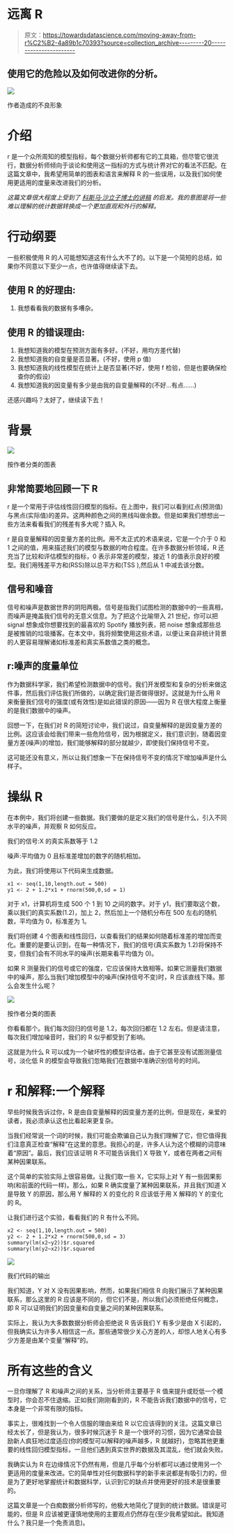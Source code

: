 # 远离 R

> 原文：<https://towardsdatascience.com/moving-away-from-r%C2%B2-4a89b1c70393?source=collection_archive---------20----------------------->

## 使用它的危险以及如何改进你的分析。

![](img/6c7acfd4e3a0b22cf15514e269894fed.png)

作者造成的不良形象

# 介绍

r 是一个众所周知的模型指标，每个数据分析师都有它的工具箱，但尽管它很流行，数据分析师倾向于谈论和使用这一指标的方式与统计界对它的看法不匹配。在这篇文章中，我希望用简单的图表和语言来解释 R 的一些误用，以及我们如何使用更适用的度量来改进我们的分析。

*这篇文章很大程度上受到了* [*科斯马·沙立子博士的讲稿*](http://www.stat.cmu.edu/~cshalizi/mreg/15/lectures/10/lecture-10.pdf) *的启发。我的意图是将一些难以理解的统计数据转换成一个更加直观和外行的解释。*

# 行动纲要

一些积极使用 R 的人可能想知道这有什么大不了的。以下是一个简短的总结，如果你不同意以下至少一点，也许值得继续读下去。

## 使用 R 的好理由:

1.  我想看看我的数据有多嘈杂。

## 使用 R 的错误理由:

1.  我想知道我的模型在预测方面有多好。(不好，用均方差代替)
2.  我想知道我的自变量是否显著。(不好，使用 p 值)
3.  我想知道我的线性模型在统计上是否显著(不好，使用 f 检验，但是也要确保检查你的假设)
4.  我想知道我的因变量有多少是由我的自变量解释的(不好…有点……)

还感兴趣吗？太好了，继续读下去！

# 背景

![](img/a301bd012fd18cd8e058fa402065e39b.png)

按作者分类的图表

## 非常简要地回顾一下 R

r 是一个常用于评估线性回归模型的指标。在上图中，我们可以看到红点(预测值)与黑点(实际值)的差异。这两种颜色之间的黑线叫做余数。但是如果我们想想出一些方法来看看我们的残差有多大呢？插入 R。

r 是自变量解释的因变量方差的比例。用不太正式的术语来说，它是一个介于 0 和 1 之间的值，用来描述我们的模型与数据的吻合程度。在许多数据分析领域，R 还充当了比较和评估模型的指标，0 表示非常差的模型，接近 1 的值表示良好的模型。我们用残差平方和(RSS)除以总平方和(TSS ),然后从 1 中减去该分数。

## 信号和噪音

信号和噪声是数据世界的阴阳两极。信号是指我们试图检测的数据中的一些真相，而噪声是掩盖我们信号的无意义信息。为了把这个比喻带入 21 世纪，你可以把 signal 想象成你想要找到的最喜欢的 Spotify 播放列表，把 noise 想象成那些总是被推销的垃圾播客。在本文中，我将频繁使用这些术语，以便让来自非统计背景的人更容易理解诸如标准差和真实系数值之类的概念。

## r:噪声的度量单位

作为数据科学家，我们希望检测数据中的信号。我们开发模型和复杂的分析来做这件事，然后我们评估我们所做的，以确定我们是否做得很好。这就是为什么用 R 来衡量我们信号的强度(或有效性)是如此错误的原因——因为 R 在很大程度上衡量的是我们数据中的噪声。

回想一下，在我们对 R 的简短讨论中，我们说过，自变量解释的是因变量方差的比例。这应该会给我们带来一些危险信号，因为根据定义，我们意识到，随着因变量方差(噪声)的增加，我们能够解释的部分就越少，即使我们保持信号不变。

这可能还没有意义，所以让我们想象一下在保持信号不变的情况下增加噪声是什么样子。

# 操纵 R

在本例中，我们将创建一些数据。我们要做的是定义我们的信号是什么，引入不同水平的噪声，并观察 R 如何反应。

我们的信号:X 的真实系数等于 1.2

噪声:平均值为 0 且标准差增加的数字的随机相加。

为此，我们将使用以下代码来生成数据。

```
x1 <- seq(1,10,length.out = 500) 
y1 <- 2 + 1.2*x1 + rnorm(500,0,sd = 1) 
```

对于 x1，计算机将生成 500 个 1 到 10 之间的数字。对于 y1，我们要取这个数，乘以我们的真实系数(1.2)，加上 2，然后加上一个随机分布在 500 左右的随机数，平均值为 0，标准差为 1。

我们将创建 4 个图表和线性回归，以查看我们的结果如何随着标准差的增加而变化。重要的是要认识到，在每一种情况下，我们的信号(真实系数为 1.2)将保持不变，但我们会有不同水平的噪声(长期来看平均值为 0)。

如果 R 测量我们的信号或它的强度，它应该保持大致相等。如果它测量我们数据中的噪声，那么当我们增加模型中的噪声(保持信号不变)时，R 应该直线下降。那么会发生什么呢？

![](img/4ede3a93ba0da8b545ce6ea172a2d56b.png)

按作者分类的图表

你看看那个。我们每次回归的信号是 1.2，每次回归都在 1.2 左右。但是请注意，每次我们增加噪音时，我们的 R 似乎都受到了影响。

这就是为什么 R 可以成为一个破坏性的模型评估者。由于它甚至没有试图测量信号，淡化低 R 的模型会导致我们忽略我们在数据中准确识别信号的时间。

# r 和解释:一个解释

早些时候我告诉过你，R 是由自变量解释的因变量方差的比例，但是现在，亲爱的读者，我必须承认这也比看起来更复杂。

当我们经常说一个词的时候，我们可能会欺骗自己认为我们理解了它，但它值得我们注意真正检查“解释”在这里的意思。我担心的是，许多人认为这个模糊的词意味着“原因”。最后，我们应该证明 R 不可能告诉我们 X 导致 Y，或者在两者之间有某种因果联系。

这个简单的实验实际上很容易做。让我们取一些 X，它实际上对 Y 有一些因果影响(和前面的代码一样)。那么，如果 R 确实度量了某种因果联系，并且我们知道 X 是导致 Y 的原因，那么用 Y 解释的 X 的变化的 R 应该低于用 X 解释的 Y 的变化的 R。

让我们进行这个实验，看看我们的 R 有什么不同。

```
x2 <- seq(1,10,length.out = 500)     
y2 <- 2 + 1.2*x2 + rnorm(500,0,sd = 3)
summary(lm(x2~y2))$r.squared
summary(lm(y2~x2))$r.squared
```

![](img/b84d46ba7b7a3e1ff164d71bba6f965e.png)

我们代码的输出

我们知道，Y 对 X 没有因果影响，然而，如果我们相信 R 向我们展示了某种因果联系，那么这里的 R 应该是不同的，但它们不是，所以我们必须拒绝任何概念，即 R 可以证明我们的因变量和自变量之间的某种因果联系。

实际上，我认为大多数数据分析师会拒绝说 R 告诉我们 Y 有多少是由 X 引起的，但我确实认为许多人相信这一点。那些通常很少关心方差的人，却惊人地关心有多少方差是由某个变量“解释”的。

# 所有这些的含义

一旦你理解了 R 和噪声之间的关系，当分析师主要基于 R 值来提升或贬低一个模型时，你会忍不住退缩。正如我们刚刚看到的，R 不能告诉我们数据中的信号，它本身是一个非常有限的指标。

事实上，很难找到一个令人信服的理由来给 R 以它应该得到的关注。这篇文章已经太长了，但是我认为，很多时候沉迷于 R 是一个很坏的习惯，因为它通常会鼓励新人疯狂地过度适应(你的模型可以解释的噪声越多，R 就越好)，忽略其他更重要的线性回归模型指标，一旦他们遇到真实世界的数据及其混乱，他们就会失败。

我确实认为 R 在边缘情况下仍然有用，但是几乎每个分析都可以通过使用另一个更适用的度量来改进。它的简单性对任何数据科学的新手来说都是有吸引力的，但是为了更好地掌握统计和数据科学，认识到它的缺点并使用更好的技术是很重要的。

这篇文章是一个白痴数据分析师写的，他极大地简化了提到的统计数据。错误是可能的，但是 R 应该被更谨慎地使用的主要观点仍然存在(至少我希望如此。我知道什么？我只是一个免责消息)。